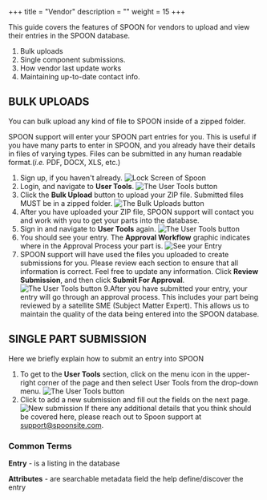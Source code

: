 +++
title = "Vendor"
description = ""
weight = 15
+++

This guide covers the features of SPOON for vendors to upload and view their entries in the SPOON database.

<!--more-->

1. Bulk uploads
1. Single component submissions.
1. How vendor last update works
1. Maintaining up-to-date contact info.

## BULK UPLOADS

You can bulk upload any kind of file to SPOON inside of a zipped folder.

SPOON support will enter your SPOON part entries for you. This is useful if you have many parts to enter in SPOON, and you already have their details in files of varying types. Files can be submitted in any human readable format.(*i.e.* PDF, DOCX, XLS, etc.)

1. Sign up, if you haven't already.
![Lock Screen of Spoon](/images/BulkUpload/login.png)
1. Login, and navigate to **User Tools**.
![The User Tools button](/images/BulkUpload/usergotousertools.png)
1. Click the **Bulk Upload** button to upload your ZIP file. Submitted files MUST be in a zipped folder.
![The Bulk Uploads button](/images/BulkUpload/bulkuploatbutton.png)
1. After you have uploaded your ZIP file, SPOON support will contact you and work with you to get your parts into the database.
1. Sign in and navigate to **User Tools** again.
![The User Tools button](/images/BulkUpload/usergotousertools.png)
1. You should see your entry. The **Approval Workflow** graphic indicates where in the Approval Process your part is.
![See your Entry](/images/BulkUpload/exampleEntry.png)
1. SPOON support will have used the files you uploaded to create submissions for you. Please review each section to ensure that all information is correct. Feel free to update any information. Click **Review Submission**, and then click **Submit For Approval**.
![The User Tools button](/images/BulkUpload/final.png)
9.After you have submitted your entry, your entry will go through an approval process. This includes your part being reviewed by a satellite SME (Subject Matter Expert). This allows us to maintain the quality of the data being entered into the SPOON database.

## SINGLE PART SUBMISSION

Here we briefly explain how to submit an entry into SPOON

1. To get to the **User Tools** section, click on the menu icon in the upper-right corner of the page and then select User Tools from the drop-down menu.
![The User Tools button](/images/BulkUpload/usergotousertools.png)
1. Click to add a new submission and fill out the fields on the next page.
![New submission](/images/PartSubmission/newsub.png)
If there any additional details that you think should be covered here, please reach out to Spoon support at support@spoonsite.com.

### Common Terms

**Entry** - is a listing in the database

**Attributes** - are searchable metadata field the help define/discover the entry